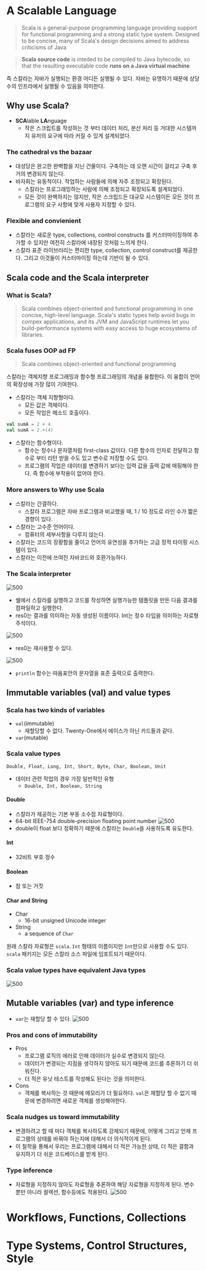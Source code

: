 # A Scalable Language

> Scala is a general-purpose programming language providing support for functional programming and a strong static type system. Designed to be concise, many of Scala's design decisions aimed to address criticisms of Java

>**Scala source code** is inteded to be compiled to Java bytecode, so that the resulting executable code **runs on a Java virtual machine**

즉 스칼라는 자바가 실행되는 환경 어디든 실행될 수 있다. 자바는 유명하기 때문에 상당수의 인프라에서 실행될 수 있음을 의미한다.

## Why use Scala?
- **SCA**lable **LA**nguage
	- 작은 스크립트를 작성하는 것 부터 데이터 처리, 분산 처리 등 거대한 시스템까지  유저의 요구에 따라 커질 수 있게 설계되었다. 

### The cathedral vs the bazaar
- 대성당은 완고한 완벽함을 지닌 건물이다. 구축하는 데 오랜 시간이 걸리고 구축 후 거의 변경되지 않는다.
- 바자회는 유동적이다. 작업하는 사람들에 의해 자주 조정되고 확장된다.
	- 스칼라는 프로그래밍하는 사람에 의해 조정되고 확장되도록 설계되었다. 
	- 모든 것이 완벽하지는 않지만, 작은 스크립드든 대규모 시스템이든 모든 것이 프로그램의 요구 사항에 맞게 사용자 지정할 수 있다. 

### Flexible and convienient
- 스칼라는 새로운 type, collections, control constructs 를 커스터마이징하여 추가할 수 있지만 여전히 스칼라에 내장된 것처럼 느끼게 한다. 
- 스칼라 표준 라이브러리는 편리한 type, collection, control construct를 제공한다. 그리고 이것들이 커스터마이징 하는데 기반이 될 수 있다. 

## Scala code and the Scala interpreter

### What is Scala?
> Scala combines object-oriented and functional programming in one concise, high-level language. Scala's static types help avoid bugs in compex applications, and its JVM and JavaScript runtimes let you build-performance systems with easy access to huge ecosystems of libraries.

### Scala fuses OOP ad FP
> Scala combines object-oriented and functional programming 

스칼라는 객체지향 프로그래밍과 함수형 프로그래밍의 개념을 융합한다. 이 융합이 언어의 확장성에 가장 많이 기여한다. 
- 스칼라는 객체 지향형이다.
	- 모든 값은 객체이다.
	- 모든 작업은 메소드 호출이다.
```scala
val sumA = 2 + 4
val sumA = 2.+(4)
```
- 스칼라는 함수형이다.
	- 함수는 정수나 문자열처럼 first-class 값이다. 다른 함수의 인자로 전달하고 함수로 부터 리턴 받을 수도 있고 변수로 저장할 수도 있다.
	- 프로그램의 작업은 데이터를  변경하기 보다는 입력 값을 출력 값에 매핑해야 한다. 즉 함수에 부작용이 없어야 한다. 

### More answers to Why use Scala
- 스칼라는 간결하다.
	- 스칼라 프로그램은 자바 프로그램과 비교했을 때, 1 / 10 정도로 라인 수가 짧은 경향이 있다. 
- 스칼라는 고수준 언어이다.
	- 컴퓨터의 세부사항을 다루지 않는다.
- 스칼라는 코드의 장황함을 줄이고 언어의 유연성을 추가하는 고급 정적 타이핑 시스템이 있다.
- 스칼라는 이전에 쓰여진 자바코드와 호환가능하다. 

### The Scala interpreter

![500](images/Pasted%20image%2020221215194327.png)
- 쉘에서 스칼라를 실행하고 코드를 작성하면 실행가능한 템플릿을 만든 다음 결과를 컴파일하고 실행한다.
- res0는 결과를 의미하는 자동 생성된 이름이다. Int는 정수 타입을 의미하는 자료형 주석이다.

![500](images/Pasted%20image%2020221215194433.png)
- res0는 재사용할 수 있다.

![500](images/Pasted%20image%2020221215194530.png)
- `println` 함수는 따옴표안의 문자열을 표준 출력으로 출력한다.

## Immutable variables (val) and value types

### Scala has two kinds of variables
- `val`(immutable)
	- 재할당할 수 없다. Twenty-One에서 에이스가 아닌 카드들과 같다.
- `var`(mutable)

### Scala value types
`Double, Float, Long, Int, Short, Byte, Char, Boolean, Unit`
- 데이터 관련 작업의 경우 가장 일반적인 유형
	- `Double, Int, Boolean, String`

#### Double
- 스칼라가 제공하는 기본 부동 소수점 자료형이다.
- 64-bit IEEE-754 double-precision floating point number
![500](images/Pasted%20image%2020221215195648.png)
- double이 float 보다 정확하기 때문에 스칼라는 `Double`을 사용하도록 유도한다.

#### Int
- 32비트 부호 정수

#### Boolean
- 참 또는 거짓

####  Char and String
- Char
	- 16-bit unsigned Unicode integer
- String
	-  a sequence of `Char`

원래 스칼라 자료형은 `scala.Int` 형태의 이름이지만 `Int`만으로 사용할 수도 있다. `scala` 패키지는 모든 스칼라 소스 파일에 임포트되기 때문이다. 

### Scala value types have equivalent Java types 
![500](images/Pasted%20image%2020221215200426.png)

## Mutable variables (var) and type inference
- `var`는 재할당 할 수 있다.
![500](images/Pasted%20image%2020221215200808.png)

### Pros and cons of immutability
- Pros
	- 프로그램 로직의 에러로 인해 데이터가 실수로 변경되지 않는다. 
	- 데이터가 변경되는 지점을 생각하지 않아도 되기 때문에 코드를 추론하기 더 쉬워진다.
	- 더 적은 유닛 테스트를 작성해도 된다는 것을 의미한다.
- Cons
	- 객체를 복사하는 것 때문에 메모리가 더 필요하다. `val`은 재할당 할 수 없기 때문에 변경하려면 새로운 객체를 생성해야한다.

### Scala nudges us toward immutability
- 변경하려고 할 때 마다 객체를 복사하도록 강제되기 때문에, 어떻게 그리고 언제 프로그램의 상태를 바꿔야 하는지에 대해서 더 의식적이게 된다. 
- 이 철학을 통해서 우리는 프로그램에 대해서 더 적은 가능한 상태, 더 적은 결함과 유지하기 더 쉬운 코드베이스를 받게 된다.

### Type inference
- 자료형을 지정하지 않아도 자료형을 추론하여 해당 자료형을 지정하게 된다. 변수 뿐만 아니라 컬렉션, 함수등에도 적용된다.
![500](images/Pasted%20image%2020221215201845.png)




# Workflows, Functions, Collections

# Type Systems, Control Structures, Style

